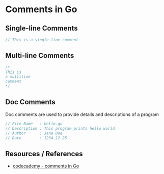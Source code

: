 # Comments in Go

## Single-line Comments

```go
// This is a single-line comment
```

## Multi-line Comments

```go
/*
This is
a multiline
comment
*/
```

## Doc Comments

Doc comments are used to provide details and descriptions of a program

```go
// File Name   : hello.go
// Description : This program prints hello world
// Author      : Jane Doe
// Date        : 1234.12.25
```

## Resources / References

- [codecademy - comments in Go](https://www.codecademy.com/resources/docs/go/comments)
